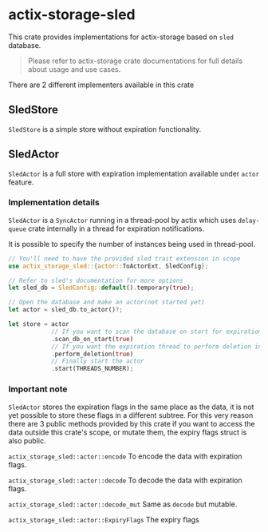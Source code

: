 # actix-storage-sled

This crate provides implementations for actix-storage based on `sled` database.

> Please refer to actix-storage crate documentations for full details about usage and use cases.

There are 2 different implementers available in this crate

## SledStore
`SledStore` is a simple store without expiration functionality.

## SledActor
`SledActor` is a full store with expiration implementation available under `actor` feature.

### Implementation details
`SledActor` is a `SyncActor` running in a thread-pool by actix which uses `delay-queue` crate internally in a thread for expiration notifications.

It is possible to specify the number of instances being used in thread-pool.

```rust
// You'll need to have the provided sled trait extension in scope
use actix_storage_sled::{actor::ToActorExt, SledConfig};

// Refer to sled's documentation for more options
let sled_db = SledConfig::default().temporary(true);

// Open the database and make an actor(not started yet)
let actor = sled_db.to_actor()?;

let store = actor
            // If you want to scan the database on start for expiration
            .scan_db_on_start(true)
            // If you want the expiration thread to perform deletion instead of soft deleting items
            .perform_deletion(true)
            // Finally start the actor
            .start(THREADS_NUMBER);
```

### Important note
`SledActor` stores the expiration flags in the same place as the data, it is not yet possible to store these flags in a different subtree.
For this very reason there are 3 public methods provided by this crate if you want to access the data outside this crate's scope, or mutate them, the expiry flags struct is also public.

`actix_storage_sled::actor::encode` To encode the data with expiration flags.

`actix_storage_sled::actor::decode` To decode the data with expiration flags.

`actix_storage_sled::actor::decode_mut` Same as `decode` but mutable.

`actix_storage_sled::actor::ExpiryFlags` The expiry flags

